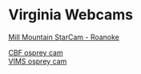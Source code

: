 # Virginia Webcams  

[Mill Mountain StarCam - Roanoke](https://www.roanokeva.gov/1687/StarCam)  

[CBF osprey cam](http://www.cbf.org/cbf-osprey-cam-live)  
[VIMS osprey cam](http://www.vims.edu/bayinfo/ospreycam/index.php)  

